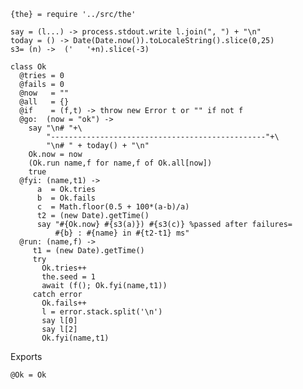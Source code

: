     {the} = require '../src/the'

    say = (l...) -> process.stdout.write l.join(", ") + "\n"
    today = () -> Date(Date.now()).toLocaleString().slice(0,25)
    s3= (n) ->  ('   '+n).slice(-3)

    class Ok
      @tries = 0
      @fails = 0
      @now   = ""
      @all   = {}
      @if    = (f,t) -> throw new Error t or "" if not f
      @go:  (now = "ok") ->
        say "\n# "+\
            "------------------------------------------------"+\
            "\n# " + today() + "\n"
        Ok.now = now
        (Ok.run name,f for name,f of Ok.all[now])
        true
      @fyi: (name,t1) ->
          a  = Ok.tries
          b  = Ok.fails
          c  = Math.floor(0.5 + 100*(a-b)/a)
          t2 = (new Date).getTime()
          say "#{Ok.now} #{s3(a)}) #{s3(c)} %passed after failures= 
              #{b} : #{name} in #{t2-t1} ms"
      @run: (name,f) ->
         t1 = (new Date).getTime()
         try
           Ok.tries++
           the.seed = 1
           await (f(); Ok.fyi(name,t1))
         catch error
           Ok.fails++
           l = error.stack.split('\n')
           say l[0]
           say l[2]
           Ok.fyi(name,t1)

Exports

    @Ok = Ok
